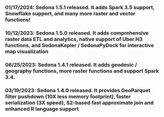 ### 01/17/2024: Sedona 1.5.1 released. It adds Spark 3.5 support, Snowflake support, and many more raster and vector functions!

### 10/12/2023: Sedona 1.5.0 released. It adds comprehensive raster data ETL and analytics, native support of Uber H3 functions, and SedonaKepler / SedonaPyDeck for interactive map visualization

### 06/25/2023: Sedona 1.4.1 released. It adds geodesic / geography functions, more raster functions and support Spark 3.4.

### 03/19/2023: Sedona 1.4.0 released. It provides GeoParquet filter pushdown (10X less memory footprint), faster serialization (3X speed), S2-based fast approximate join and enhanced R language support
